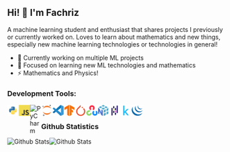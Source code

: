 ## Hi! 👋 I'm Fachriz

A machine learning student and enthusiast that shares projects I previously or currently worked on. Loves to learn about mathematics and new things, especially new machine learning technologies or technologies in general!

-   🔭 Currently working on multiple ML projects
-   🌱 Focused on learning new ML technologies and mathematics
-   ⚡ Mathematics and Physics!

### Development Tools:

<div align="left">
    <a href="https://python.org/">
        <img align="left" alt="Python" width="26px" src="https://raw.githubusercontent.com/github/explore/80688e429a7d4ef2fca1e82350fe8e3517d3494d/topics/python/python.png" />
    </a>
    <a href="https://www.javascript.com/">
        <img align="left" alt="JavaScript" width="26px" src="https://raw.githubusercontent.com/devicons/devicon/master/icons/javascript/javascript-original.svg" />
    </a>
    <a href="https://www.jetbrains.com/pycharm/">
        <img align="left" alt="PyCharm" width="26px" src="https://img.icons8.com/color/452/pycharm.png" />
    </a>
    <a href="https://jupyter.org/">
        <img align="left" alt="Jupyter Notebook" width="26px" src="https://raw.githubusercontent.com/devicons/devicon/master/icons/jupyter/jupyter-original.svg" />
    </a>
    <a href="https://code.visualstudio.com/">
        <img align="left" alt="Visual Studio Code" width="26px" src="https://raw.githubusercontent.com/devicons/devicon/master/icons/vscode/vscode-original.svg" />
    </a>
    <a href="https://www.tensorflow.org">
        <img align="left" alt="TensorFlow" width="26px" src="https://raw.githubusercontent.com/devicons/devicon/master/icons/tensorflow/tensorflow-original.svg" />
    </a>
    <a href="https://pytorch.org/">
        <img align="left" alt="PyTorch" width="26px" src="https://raw.githubusercontent.com/devicons/devicon/master/icons/pytorch/pytorch-original.svg" />
    </a>
    <a href="https://opencv.org/">
        <img align="left" alt="OpenCV" width="26px" src="https://raw.githubusercontent.com/devicons/devicon/master/icons/opencv/opencv-original.svg" />
    </a>
    <a href="https://numpy.org/">
        <img align="left" alt="Numpy" width="26px" src="https://raw.githubusercontent.com/devicons/devicon/master/icons/numpy/numpy-original.svg" />
    </a>
    <a href="https://pandas.pydata.org/">
        <img align="left" alt="Pandas" width="26px" src="https://raw.githubusercontent.com/devicons/devicon/master/icons/pandas/pandas-original.svg" />
    </a>
    <a href="https://www.kaggle.com/">
        <img align="left" alt="Kaggle" width="26px" src="https://raw.githubusercontent.com/devicons/devicon/master/icons/kaggle/kaggle-original.svg" />
    </a>
    <a href="https://jquery.com/">
        <img align="left" alt="JQuery" width="26px" src="https://raw.githubusercontent.com/devicons/devicon/master/icons/jquery/jquery-original.svg" />
    </a>
</div>

<br />

### Github Statistics

<p align="left">
  <a href="https://github.com/fachrizzz">
    <img align="left" alt="Github Stats" src="https://github-readme-stats.vercel.app/api?username=fachrizzz&show_icons=true&hide_border=true&theme=github_dark" />
    <img align="left" alt="Github Stats" src="https://github-readme-stats.vercel.app/api/top-langs/?username=fachrizzz&show_icons=true&layout=compact&hide_border=true&theme=github_dark" />
  </a>
</p>

<br />

[python]: https://python.org/
[js]: https://www.javascript.com/
[vcs]: https://code.visualstudio.com/
[jupyter]: https://jupyter.org/
[tensorflow]: https://www.tensorflow.org
[pycharm]: https://www.jetbrains.com/pycharm/
[pytorch]: https://pytorch.org/
[opencv]: https://opencv.org/
[numpy]: https://numpy.org/
[pandas]: https://pandas.pydata.org/
[kaggle]: https://www.kaggle.com/
[jquery]: https://jquery.com/
